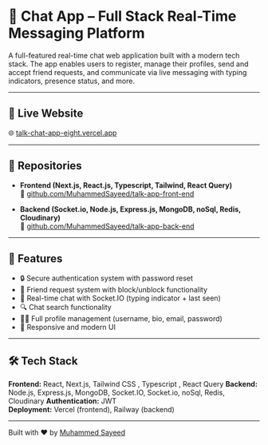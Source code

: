 # 💬 Chat App – Full Stack Real-Time Messaging Platform

A full-featured real-time chat web application built with a modern tech stack. The app enables users to register, manage their profiles, send and accept friend requests, and communicate via live messaging with typing indicators, presence status, and more.

---

## 🚀 Live Website

🌐 [talk-chat-app-eight.vercel.app](https://talk-chat-app-eight.vercel.app)

---

## 📂 Repositories

- **Frontend (Next.js, React.js, Typescript, Tailwind, React Query)**  
  🔗 [github.com/MuhammedSayeed/talk-app-front-end](https://github.com/MuhammedSayeed/talk-app-front-end)

- **Backend (Socket.io, Node.js, Express.js, MongoDB, noSql, Redis, Cloudinary)**  
  🔗 [github.com/MuhammedSayeed/talk-app-back-end](https://github.com/MuhammedSayeed/talk-app-back-end)

---

## 🔑 Features

- 🔒 Secure authentication system with password reset
- 👥 Friend request system with block/unblock functionality
- 💬 Real-time chat with Socket.IO (typing indicator + last seen)
- 🔍 Chat search functionality
- 🧑‍💻 Full profile management (username, bio, email, password)
- 🎨 Responsive and modern UI

---

## 🛠️ Tech Stack

**Frontend:** React, Next.js, Tailwind CSS , Typescript , React Query 
**Backend:** Node.js, Express.js, MongoDB, Socket.IO, Socket.io, noSql, Redis, Cloudinary
**Authentication:** JWT  
**Deployment:** Vercel (frontend), Railway (backend)


---

Built with ❤️ by [Muhammed Sayeed](https://www.linkedin.com/in/mohaammedsayed)
